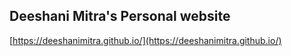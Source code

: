 ## Deeshani Mitra's Personal website

[https://deeshanimitra.github.io/](https://deeshanimitra.github.io/)
